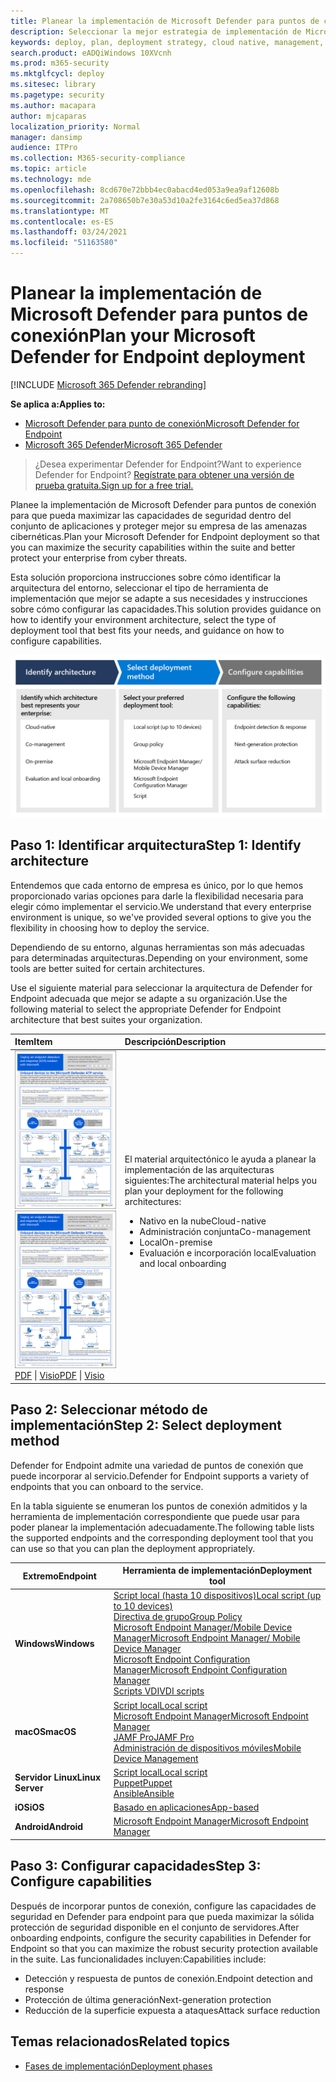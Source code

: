 ```yaml
---
title: Planear la implementación de Microsoft Defender para puntos de conexión
description: Seleccionar la mejor estrategia de implementación de Microsoft Defender para endpoint para su entorno
keywords: deploy, plan, deployment strategy, cloud native, management, on prem, evaluation, onboarding, local, group policy, gp, endpoint manager, mem
search.product: eADQiWindows 10XVcnh
ms.prod: m365-security
ms.mktglfcycl: deploy
ms.sitesec: library
ms.pagetype: security
ms.author: macapara
author: mjcaparas
localization_priority: Normal
manager: dansimp
audience: ITPro
ms.collection: M365-security-compliance
ms.topic: article
ms.technology: mde
ms.openlocfilehash: 8cd670e72bbb4ec0abacd4ed053a9ea9af12608b
ms.sourcegitcommit: 2a708650b7e30a53d10a2fe3164c6ed5ea37d868
ms.translationtype: MT
ms.contentlocale: es-ES
ms.lasthandoff: 03/24/2021
ms.locfileid: "51163580"
---
```

# <a name="plan-your-microsoft-defender-for-endpoint-deployment"></a><span data-ttu-id="b6143-104">Planear la implementación de Microsoft Defender para puntos de conexión</span><span class="sxs-lookup"><span data-stu-id="b6143-104">Plan your Microsoft Defender for Endpoint deployment</span></span> 

[!INCLUDE [Microsoft 365 Defender rebranding](../../includes/microsoft-defender.md)]

<span data-ttu-id="b6143-105">**Se aplica a:**</span><span class="sxs-lookup"><span data-stu-id="b6143-105">**Applies to:**</span></span>
- [<span data-ttu-id="b6143-106">Microsoft Defender para punto de conexión</span><span class="sxs-lookup"><span data-stu-id="b6143-106">Microsoft Defender for Endpoint</span></span>](https://go.microsoft.com/fwlink/p/?linkid=2154037)
- [<span data-ttu-id="b6143-107">Microsoft 365 Defender</span><span class="sxs-lookup"><span data-stu-id="b6143-107">Microsoft 365 Defender</span></span>](https://go.microsoft.com/fwlink/?linkid=2118804)

><span data-ttu-id="b6143-108">¿Desea experimentar Defender for Endpoint?</span><span class="sxs-lookup"><span data-stu-id="b6143-108">Want to experience Defender for Endpoint?</span></span> [<span data-ttu-id="b6143-109">Regístrate para obtener una versión de prueba gratuita.</span><span class="sxs-lookup"><span data-stu-id="b6143-109">Sign up for a free trial.</span></span>](https://www.microsoft.com/microsoft-365/windows/microsoft-defender-atp?ocid=docs-wdatp-secopsdashboard-abovefoldlink) 


<span data-ttu-id="b6143-110">Planee la implementación de Microsoft Defender para puntos de conexión para que pueda maximizar las capacidades de seguridad dentro del conjunto de aplicaciones y proteger mejor su empresa de las amenazas cibernéticas.</span><span class="sxs-lookup"><span data-stu-id="b6143-110">Plan your Microsoft Defender for Endpoint deployment so that you can maximize the security capabilities within the suite and better protect your enterprise from cyber threats.</span></span>


<span data-ttu-id="b6143-111">Esta solución proporciona instrucciones sobre cómo identificar la arquitectura del entorno, seleccionar el tipo de herramienta de implementación que mejor se adapte a sus necesidades y instrucciones sobre cómo configurar las capacidades.</span><span class="sxs-lookup"><span data-stu-id="b6143-111">This solution provides guidance on how to identify your environment architecture, select the type of deployment tool that best fits your needs, and guidance on how to configure capabilities.</span></span>


![Imagen del flujo de implementación](images/deployment-guide-plan.png)


## <a name="step-1-identify-architecture"></a><span data-ttu-id="b6143-113">Paso 1: Identificar arquitectura</span><span class="sxs-lookup"><span data-stu-id="b6143-113">Step 1: Identify architecture</span></span>
<span data-ttu-id="b6143-114">Entendemos que cada entorno de empresa es único, por lo que hemos proporcionado varias opciones para darle la flexibilidad necesaria para elegir cómo implementar el servicio.</span><span class="sxs-lookup"><span data-stu-id="b6143-114">We understand that every enterprise environment is unique, so we've provided several options to give you the flexibility in choosing how to deploy the service.</span></span>

<span data-ttu-id="b6143-115">Dependiendo de su entorno, algunas herramientas son más adecuadas para determinadas arquitecturas.</span><span class="sxs-lookup"><span data-stu-id="b6143-115">Depending on your environment, some tools are better suited for certain architectures.</span></span> 

<span data-ttu-id="b6143-116">Use el siguiente material para seleccionar la arquitectura de Defender for Endpoint adecuada que mejor se adapte a su organización.</span><span class="sxs-lookup"><span data-stu-id="b6143-116">Use the following material to select the appropriate Defender for Endpoint architecture that best suites your organization.</span></span>

| <span data-ttu-id="b6143-117">Item</span><span class="sxs-lookup"><span data-stu-id="b6143-117">Item</span></span> | <span data-ttu-id="b6143-118">Descripción</span><span class="sxs-lookup"><span data-stu-id="b6143-118">Description</span></span> |
|:-----|:-----|
|<span data-ttu-id="b6143-119">[![Imagen digital de la estrategia de implementación de Defender for Endpoint](images/mdatp-deployment-strategy.png)](https://github.com/MicrosoftDocs/microsoft-365-docs/raw/public/microsoft-365/security/defender-endpoint/downloads/mdatp-deployment-strategy.pdf)</span><span class="sxs-lookup"><span data-stu-id="b6143-119">[![Thumb image for Defender for Endpoint deployment strategy](images/mdatp-deployment-strategy.png)](https://github.com/MicrosoftDocs/microsoft-365-docs/raw/public/microsoft-365/security/defender-endpoint/downloads/mdatp-deployment-strategy.pdf)</span></span><br/> <span data-ttu-id="b6143-120">[PDF](https://github.com/MicrosoftDocs/microsoft-365-docs/raw/public/microsoft-365/security/defender-endpoint/downloads/mdatp-deployment-strategy.pdf)  \| [Visio](https://github.com/MicrosoftDocs/microsoft-365-docs/raw/public/microsoft-365/security/defender-endpoint/downloads/mdatp-deployment-strategy.vsdx)</span><span class="sxs-lookup"><span data-stu-id="b6143-120">[PDF](https://github.com/MicrosoftDocs/microsoft-365-docs/raw/public/microsoft-365/security/defender-endpoint/downloads/mdatp-deployment-strategy.pdf)  \| [Visio](https://github.com/MicrosoftDocs/microsoft-365-docs/raw/public/microsoft-365/security/defender-endpoint/downloads/mdatp-deployment-strategy.vsdx)</span></span> | <span data-ttu-id="b6143-121">El material arquitectónico le ayuda a planear la implementación de las arquitecturas siguientes:</span><span class="sxs-lookup"><span data-stu-id="b6143-121">The architectural material helps you plan your deployment for the following architectures:</span></span> <ul><li> <span data-ttu-id="b6143-122">Nativo en la nube</span><span class="sxs-lookup"><span data-stu-id="b6143-122">Cloud-native</span></span> </li><li> <span data-ttu-id="b6143-123">Administración conjunta</span><span class="sxs-lookup"><span data-stu-id="b6143-123">Co-management</span></span> </li><li> <span data-ttu-id="b6143-124">Local</span><span class="sxs-lookup"><span data-stu-id="b6143-124">On-premise</span></span></li><li><span data-ttu-id="b6143-125">Evaluación e incorporación local</span><span class="sxs-lookup"><span data-stu-id="b6143-125">Evaluation and local onboarding</span></span></li>



## <a name="step-2-select-deployment-method"></a><span data-ttu-id="b6143-126">Paso 2: Seleccionar método de implementación</span><span class="sxs-lookup"><span data-stu-id="b6143-126">Step 2: Select deployment method</span></span>
<span data-ttu-id="b6143-127">Defender for Endpoint admite una variedad de puntos de conexión que puede incorporar al servicio.</span><span class="sxs-lookup"><span data-stu-id="b6143-127">Defender for Endpoint supports a variety of endpoints that you can onboard to the service.</span></span> 

<span data-ttu-id="b6143-128">En la tabla siguiente se enumeran los puntos de conexión admitidos y la herramienta de implementación correspondiente que puede usar para poder planear la implementación adecuadamente.</span><span class="sxs-lookup"><span data-stu-id="b6143-128">The following table lists the supported endpoints and the corresponding deployment tool that you can use so that you can plan the deployment appropriately.</span></span>

| <span data-ttu-id="b6143-129">Extremo</span><span class="sxs-lookup"><span data-stu-id="b6143-129">Endpoint</span></span>     | <span data-ttu-id="b6143-130">Herramienta de implementación</span><span class="sxs-lookup"><span data-stu-id="b6143-130">Deployment tool</span></span>                       |
|--------------|------------------------------------------|
| <span data-ttu-id="b6143-131">**Windows**</span><span class="sxs-lookup"><span data-stu-id="b6143-131">**Windows**</span></span>  |  [<span data-ttu-id="b6143-132">Script local (hasta 10 dispositivos)</span><span class="sxs-lookup"><span data-stu-id="b6143-132">Local script (up to 10 devices)</span></span>](configure-endpoints-script.md) <br>  [<span data-ttu-id="b6143-133">Directiva de grupo</span><span class="sxs-lookup"><span data-stu-id="b6143-133">Group Policy</span></span>](configure-endpoints-gp.md) <br>  [<span data-ttu-id="b6143-134">Microsoft Endpoint Manager/Mobile Device Manager</span><span class="sxs-lookup"><span data-stu-id="b6143-134">Microsoft Endpoint Manager/ Mobile Device Manager</span></span>](configure-endpoints-mdm.md) <br>   [<span data-ttu-id="b6143-135">Microsoft Endpoint Configuration Manager</span><span class="sxs-lookup"><span data-stu-id="b6143-135">Microsoft Endpoint Configuration Manager</span></span>](configure-endpoints-sccm.md) <br> [<span data-ttu-id="b6143-136">Scripts VDI</span><span class="sxs-lookup"><span data-stu-id="b6143-136">VDI scripts</span></span>](configure-endpoints-vdi.md)   |
| <span data-ttu-id="b6143-137">**macOS**</span><span class="sxs-lookup"><span data-stu-id="b6143-137">**macOS**</span></span>    | [<span data-ttu-id="b6143-138">Script local</span><span class="sxs-lookup"><span data-stu-id="b6143-138">Local script</span></span>](mac-install-manually.md) <br> [<span data-ttu-id="b6143-139">Microsoft Endpoint Manager</span><span class="sxs-lookup"><span data-stu-id="b6143-139">Microsoft Endpoint Manager</span></span>](mac-install-with-intune.md) <br> [<span data-ttu-id="b6143-140">JAMF Pro</span><span class="sxs-lookup"><span data-stu-id="b6143-140">JAMF Pro</span></span>](mac-install-with-jamf.md) <br> [<span data-ttu-id="b6143-141">Administración de dispositivos móviles</span><span class="sxs-lookup"><span data-stu-id="b6143-141">Mobile Device Management</span></span>](mac-install-with-other-mdm.md) |
| <span data-ttu-id="b6143-142">**Servidor Linux**</span><span class="sxs-lookup"><span data-stu-id="b6143-142">**Linux Server**</span></span> | [<span data-ttu-id="b6143-143">Script local</span><span class="sxs-lookup"><span data-stu-id="b6143-143">Local script</span></span>](linux-install-manually.md) <br> [<span data-ttu-id="b6143-144">Puppet</span><span class="sxs-lookup"><span data-stu-id="b6143-144">Puppet</span></span>](linux-install-with-puppet.md) <br> [<span data-ttu-id="b6143-145">Ansible</span><span class="sxs-lookup"><span data-stu-id="b6143-145">Ansible</span></span>](linux-install-with-ansible.md)|
| <span data-ttu-id="b6143-146">**iOS**</span><span class="sxs-lookup"><span data-stu-id="b6143-146">**iOS**</span></span>      | [<span data-ttu-id="b6143-147">Basado en aplicaciones</span><span class="sxs-lookup"><span data-stu-id="b6143-147">App-based</span></span>](ios-install.md)                                |
| <span data-ttu-id="b6143-148">**Android**</span><span class="sxs-lookup"><span data-stu-id="b6143-148">**Android**</span></span>  | [<span data-ttu-id="b6143-149">Microsoft Endpoint Manager</span><span class="sxs-lookup"><span data-stu-id="b6143-149">Microsoft Endpoint Manager</span></span>](android-intune.md)               | 



## <a name="step-3-configure-capabilities"></a><span data-ttu-id="b6143-150">Paso 3: Configurar capacidades</span><span class="sxs-lookup"><span data-stu-id="b6143-150">Step 3: Configure capabilities</span></span>
<span data-ttu-id="b6143-151">Después de incorporar puntos de conexión, configure las capacidades de seguridad en Defender para endpoint para que pueda maximizar la sólida protección de seguridad disponible en el conjunto de servidores.</span><span class="sxs-lookup"><span data-stu-id="b6143-151">After onboarding endpoints, configure the security capabilities in Defender for Endpoint so that you can maximize the robust security protection available in the suite.</span></span> <span data-ttu-id="b6143-152">Las funcionalidades incluyen:</span><span class="sxs-lookup"><span data-stu-id="b6143-152">Capabilities include:</span></span>

- <span data-ttu-id="b6143-153">Detección y respuesta de puntos de conexión.</span><span class="sxs-lookup"><span data-stu-id="b6143-153">Endpoint detection and response</span></span>
- <span data-ttu-id="b6143-154">Protección de última generación</span><span class="sxs-lookup"><span data-stu-id="b6143-154">Next-generation protection</span></span>
- <span data-ttu-id="b6143-155">Reducción de la superficie expuesta a ataques</span><span class="sxs-lookup"><span data-stu-id="b6143-155">Attack surface reduction</span></span>


  
## <a name="related-topics"></a><span data-ttu-id="b6143-156">Temas relacionados</span><span class="sxs-lookup"><span data-stu-id="b6143-156">Related topics</span></span>
- [<span data-ttu-id="b6143-157">Fases de implementación</span><span class="sxs-lookup"><span data-stu-id="b6143-157">Deployment phases</span></span>](deployment-phases.md)
